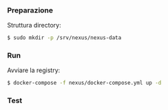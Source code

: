 ### Preparazione

Struttura directory:

```bash
$ sudo mkdir -p /srv/nexus/nexus-data
```

### Run

Avviare la registry:
```bash
$ docker-compose -f nexus/docker-compose.yml up -d
```

### Test


